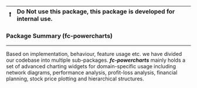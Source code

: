 <table>
<thead>
<tr>
<th align="right"><g-emoji class="g-emoji" alias="exclamation" fallback-src="https://github.githubassets.com/images/icons/emoji/unicode/2757.png">❗️</g-emoji></th>
<th align="left">Do Not use this package, this package is developed for internal use.</th>
</tr>
</thead>
</table>

### Package Summary (fc-powercharts)
--------------------------------
Based on implementation, behaviour, feature usage etc. we have divided our codebase into multiple sub-packages. ***fc-powercharts*** mainly holds a set of advanced charting widgets for domain-specific usage including network diagrams, performance analysis, profit-loss analysis, financial planning, stock price plotting and hierarchical structures.
